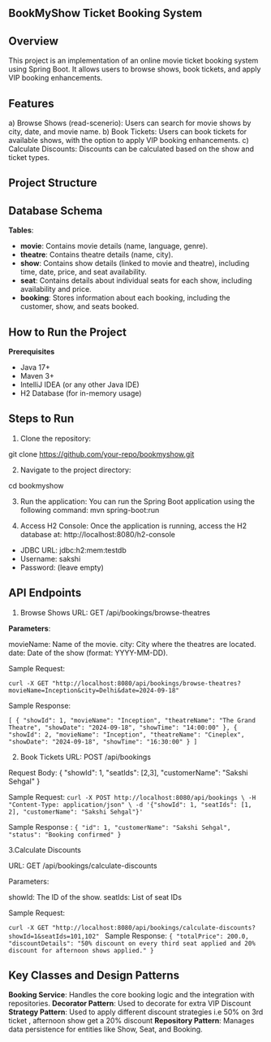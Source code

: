 BookMyShow Ticket Booking System
------------------------------------------------------------------------------------------
Overview
------------------------------------------------------------------------------------------
This project is an implementation of an online movie ticket booking system using Spring Boot. It allows users to browse shows, book tickets, and apply VIP booking enhancements.

**Features**
-----------------------------------------------------------------------------------------
a) Browse Shows (read-scenerio): Users can search for movie shows by city, date, and movie name.
b) Book Tickets: Users can book tickets for available shows, with the option to apply VIP booking enhancements.
c) Calculate Discounts: Discounts can be calculated based on the show and ticket types.

**Project Structure**
-----------------------------------------------------------------------------------------

**Database Schema**
-----------------------------------------------------------------------------------------
**Tables**:
* **movie**: Contains movie details (name, language, genre).
* **theatre**: Contains theatre details (name, city).
* **show**: Contains show details (linked to movie and theatre), including time, date, price, and seat availability.
* **seat**: Contains details about individual seats for each show, including availability and price.
* **booking**: Stores information about each booking, including the customer, show, and seats booked.


**How to Run the Project**
-------------------------------------------------------------------------------------------
**Prerequisites**
* Java 17+
* Maven 3+
* IntelliJ IDEA (or any other Java IDE)
* H2 Database (for in-memory usage)

**Steps to Run**
-------------------------------------------------------------------------------------------
1. Clone the repository:

git clone https://github.com/your-repo/bookmyshow.git

2. Navigate to the project directory:

cd bookmyshow

3. Run the application: You can run the Spring Boot application using the following command:
mvn spring-boot:run

4. Access H2 Console: Once the application is running, access the H2 database at:
http://localhost:8080/h2-console

* JDBC URL: jdbc:h2:mem:testdb
* Username: sakshi
* Password: (leave empty)

**API Endpoints**
-------------------------------------------------------------------------------------------
1. Browse Shows
   URL: GET /api/bookings/browse-theatres

**Parameters**:

movieName: Name of the movie.
city: City where the theatres are located.
date: Date of the show (format: YYYY-MM-DD).

Sample Request:

`curl -X GET "http://localhost:8080/api/bookings/browse-theatres?movieName=Inception&city=Delhi&date=2024-09-18"
`

Sample Response:

`[
{
"showId": 1,
"movieName": "Inception",
"theatreName": "The Grand Theatre",
"showDate": "2024-09-18",
"showTime": "14:00:00"
},
{
"showId": 2,
"movieName": "Inception",
"theatreName": "Cineplex",
"showDate": "2024-09-18",
"showTime": "16:30:00"
}
]`

2. Book Tickets
   URL: POST /api/bookings

Request Body:
{
"showId": 1,
"seatIds": [2,3],
"customerName": "Sakshi Sehgal"
}

Sample Request:
`curl -X POST http://localhost:8080/api/bookings \
-H "Content-Type: application/json" \
-d '{"showId": 1, "seatIds": [1, 2], "customerName": "Sakshi Sehgal"}'`

Sample Response :
`{
"id": 1,
"customerName": "Sakshi Sehgal",
"status": "Booking confirmed"
}`

3.Calculate Discounts

URL: GET /api/bookings/calculate-discounts

Parameters:

showId: The ID of the show.
seatIds: List of seat IDs

Sample Request:

`curl -X GET "http://localhost:8080/api/bookings/calculate-discounts?showId=1&seatIds=101,102"
`
Sample Response:
`{
"totalPrice": 200.0,
"discountDetails": "50% discount on every third seat applied and 20% discount for afternoon shows applied."
}`


**Key Classes and Design Patterns**
---------------------------------------------------------------------------------------------------
**Booking Service**: Handles the core booking logic and the integration with repositories.
**Decorator Pattern**: Used to decorate for extra VIP Discount
**Strategy Pattern**: Used to apply different discount strategies i.e 50% on 3rd ticket , afternoon show get a 20% discount
**Repository Pattern**: Manages data persistence for entities like Show, Seat, and Booking.
